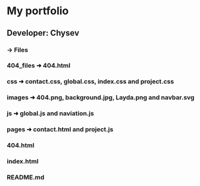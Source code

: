 # My portfolio

## Developer: Chysev

### → Files

### 404_files ➜ 404.html

### css ➜ contact.css, global.css, index.css and project.css

### images ➜ 404.png, background.jpg, Layda.png and navbar.svg

### js ➜ global.js and naviation.js

### pages ➜ contact.html and project.js

### 404.html

### index.html

### README.md
